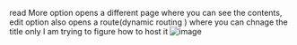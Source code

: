 read More option opens a different page where you can see the contents, edit option also opens a route(dynamic routing ) where you can chnage the title only
I am trying to figure how to host it 
![image](https://github.com/user-attachments/assets/a6710a50-2835-4dc6-b9ad-419546c2e478)
